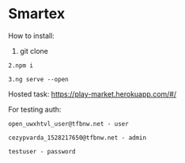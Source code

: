 # Smartex

How to install:
   1. git clone 
   
    2.npm i
   
    3.ng serve --open
  
Hosted task: https://play-market.herokuapp.com/#/

For testing auth:

    open_uwxhtvl_user@tfbnw.net - user
    
    cezypvarda_1528217650@tfbnw.net - admin
    
    testuser - password
